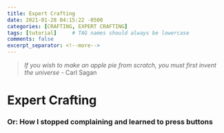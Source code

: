 ```yaml
---
title: Expert Crafting
date: 2021-01-28 04:15:22 -0500
categories: [CRAFTING, EXPERT CRAFTING]
tags: [tutorial]     # TAG names should always be lowercase
comments: false
excerpt_separator: <!--more-->
---
```

> *If you wish to make an apple pie from scratch, you must first invent the universe* - Carl Sagan

<!--more-->

# Expert Crafting
### Or: How I stopped complaining and learned to press buttons
